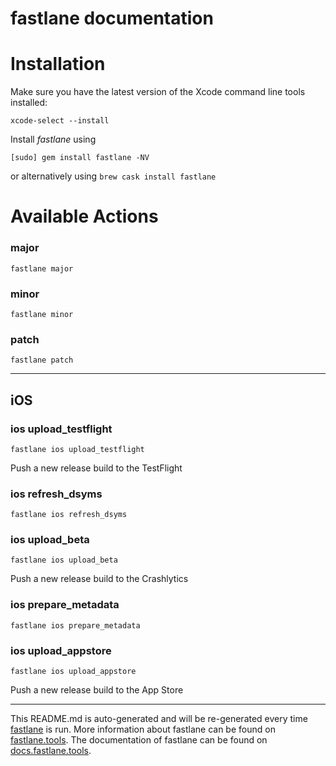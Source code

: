 fastlane documentation
================
# Installation

Make sure you have the latest version of the Xcode command line tools installed:

```
xcode-select --install
```

Install _fastlane_ using
```
[sudo] gem install fastlane -NV
```
or alternatively using `brew cask install fastlane`

# Available Actions
### major
```
fastlane major
```

### minor
```
fastlane minor
```

### patch
```
fastlane patch
```


----

## iOS
### ios upload_testflight
```
fastlane ios upload_testflight
```
Push a new release build to the TestFlight
### ios refresh_dsyms
```
fastlane ios refresh_dsyms
```

### ios upload_beta
```
fastlane ios upload_beta
```
Push a new release build to the Crashlytics
### ios prepare_metadata
```
fastlane ios prepare_metadata
```

### ios upload_appstore
```
fastlane ios upload_appstore
```
Push a new release build to the App Store

----

This README.md is auto-generated and will be re-generated every time [fastlane](https://fastlane.tools) is run.
More information about fastlane can be found on [fastlane.tools](https://fastlane.tools).
The documentation of fastlane can be found on [docs.fastlane.tools](https://docs.fastlane.tools).
